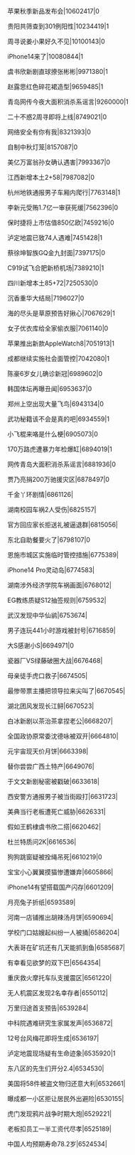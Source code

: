 苹果秋季新品发布会|10602417|0

贵阳共筛查到301例阳性|10234419|1

周寻说姜小果好久不见|10100143|0

iPhone14来了|10080844|1

虞书欣新剧直球撩张彬彬|9971380|1

赵露思红色碎花裙造型|9659485|1

青岛网传今夜大面积消杀系谣言|9260000|1

二十不惑2周寻即将上线|8749021|0

网络安全有你有我|8321393|0

自制中秋灯笼|8157087|0

美亿万富翁孙女确认遇害|7993367|0

江西新增本土2+58|7987082|0

杭州地铁通报男子车厢内爬行|7763148|1

李新元受贿1.7亿一审获死缓|7562396|0

保时捷将上市估值850亿欧|7459216|0

泸定地震已致74人遇难|7451428|1

蔡徐坤智族GQ金九封面|7397175|0

C919试飞合肥新桥机场|7389210|1

四川新增本土85+72|7250530|0

沉香重华大结局|7196027|0

海的尽头是草原预告好揪心|7067629|1

女子优衣库给全家偷衣服|7061140|0

苹果推出新款AppleWatch8|7051913|1

成都继续实施社会面管控|7042080|1

陈豪6岁女儿确诊新冠|6989602|0

韩国体坛再曝丑闻|6953637|0

郑州上空出现大量飞鸟|6943134|0

武功秘籍该不会是真的吧|6934559|1

小飞棍来咯是什么梗|6905073|0

170万路虎遭暴力年检爆缸|6894019|1

网传青岛大面积消杀系谣言|6881936|0

贾乃亮捐200万驰援灾区|6878497|0

千金丫环剧情|6861126|

湖南校园车祸2人受伤|6825157|

官方回应家长拒送礼被逼退群|6815056|

东北自助餐要火了|6798107|0

恩施市城区实施临时管控措施|6775389|

iPhone14 Pro灵动岛|6774583|

湖南涉外经济学院车祸画面|6768012|

EG教练质疑S12抽签规则|6759532|

武汉发现中华仙鹟|6753674|

男子连玩441小时游戏被封号|6716859|

大S感谢小S|6694971|0

瓷器厂VS绿藤破圈大战|6676468|

母亲徒手虎口救子|6674505|

最惨带票主播把领导拉来尖叫了|6670545|

湖北团风发现长江鲟|6670523|

白冰新剧以茶治茶拿捏老公|6668207|

全国政协原常委沈德咏被双开|6664810|

元宇宙现天价月饼|6663398|

替你尝尝广西土特产|6649076|

于文文新剧秘密被戳破|6633618|

西安警方通报男子被当街殴打|6631723|

美典当行老板遭死亡威胁|6626331|

假如王鹤棣虞书欣二搭|6620462|

杜兰特质问2K|6616536|

狗狗跳窗疑被拴绳吊死|6610219|0

宝宝小心翼翼摸猫惨遭嫌弃|6605866|

iPhone14有望搭载国产闪存|6601209|

月亮兔子折纸|6593589|

河南一店铺推出胡辣汤月饼|6590694|

学校门口姑嫂起纠纷一人被捅|6586204|

大表哥在矿坑还有几天能抓到鱼|6585687|

有幸看见欲梦的双下巴|6564354|

重庆救火摩托车队支援震区|6561220|

无人机震区发现2名幸存者|6550112|

万里归途首支预告|6539284|

中科院遇难研究生家属发声|6536872|

12号台风梅花即将生成|6536197|

泸定地震现场疑有生命迹象|6535920|1

东八区的先生们开分2.4|6534530|

美国将58件被盗文物归还意大利|6532661|

曝成都一小区拒让居民外出避险|6530155|

虎门发现鸦片战争时期大炮|6529221|

老板扣员工一半工资代尽孝|6525189|

中国人均预期寿命78.2岁|6524534|

